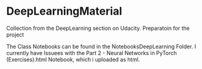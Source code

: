 # DeepLearningMaterial #

Collection from the DeepLearning section on Udacity. Preparatoin for the project

The Class Notebooks can be found in the NotebooksDeepLearning Folder. I currently have Issuees with the Part 2 - Neural Networks in PyTorch (Exercises).html Notebook, which i uploaded as html. 
